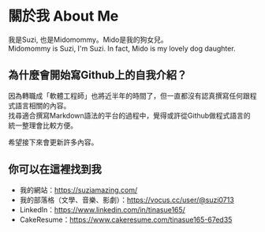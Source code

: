 # 關於我 About Me

我是Suzi, 也是Midomommy。Mido是我的狗女兒。<br>
Midomommy is Suzi, I'm Suzi. In fact, Mido is my lovely dog daughter.

## 為什麼會開始寫Github上的自我介紹？

因為轉職成「軟體工程師」也將近半年的時間了，但一直都沒有認真撰寫任何跟程式語言相關的內容。<br>
找尋適合撰寫Markdown語法的平台的過程中，覺得或許從Github做程式語言的統一整理會比較方便。<br>

希望接下來會更新許多內容。

## 你可以在這裡找到我
- 我的網站：https://suziamazing.com/
- 我的部落格（文學、音樂、影劇）：https://vocus.cc/user/@suzi0713
- LinkedIn：https://www.linkedin.com/in/tinasue165/
- CakeResume：https://www.cakeresume.com/tinasue165-67ed35

<!--
**Midomommy/Midomommy** is a ✨ _special_ ✨ repository because its `README.md` (this file) appears on your GitHub profile.

Here are some ideas to get you started:

- 🔭 I’m currently working on ...
- 🌱 I’m currently learning ...
- 👯 I’m looking to collaborate on ...
- 🤔 I’m looking for help with ...
- 💬 Ask me about ...
- 📫 How to reach me: ...
- 😄 Pronouns: ...
- ⚡ Fun fact: ...
-->
